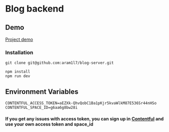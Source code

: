# Blog backend

## Demo

[Project demo](https://arams-blog.vercel.app/)

### Installation

```
git clone git@github.com:aram1l7/blog-server.git

npm install
npm run dev

```

## Environment Variables

`CONTENTFUL_ACCESS_TOKEN=aEZXk-QhvQobC1Ba1pKjr5kvaWlkM87E536Sr44nHSo`
`CONTENTFUL_SPACE_ID=g6aa6g8bw28i`

#### If you get any issues with access token, you can sign up in [Contentful](https://www.contentful.com/sign-up/) and use your own access token and space_id



